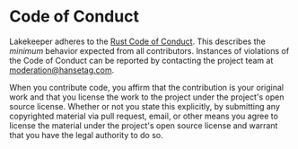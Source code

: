 # Code of Conduct

Lakekeeper adheres to the [Rust Code of Conduct][coc]. This describes the _minimum_ behavior expected from all contributors. Instances of violations of the Code of Conduct can be reported by contacting the project team at [moderation@hansetag.com](mailto:moderation@hansetag.com).

[coc]: https://www.rust-lang.org/policies/code-of-conduct

When you contribute code, you affirm that the contribution is your original work and that you license the work to the project under the project's open source license. Whether or not you state this explicitly, by submitting any copyrighted material via pull request, email, or other means you agree to license the material under the project's open source license and warrant that you have the legal authority to do so.
